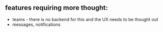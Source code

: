 
## features requiring more thought:
 - teams - there is no backend for this and the UX needs to be thought out
 - messages, notifications 